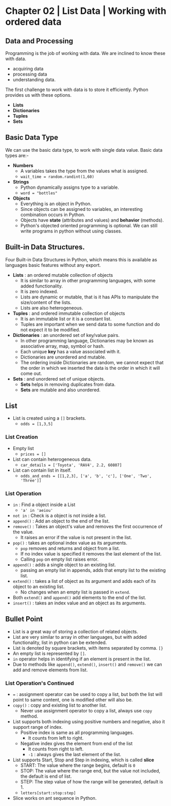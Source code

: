 # Chapter 02 | List Data | Working with ordered data #

## Data and Processing ##
Programming is the job of working with data. We are inclined to know these with data.
* acquiring data
* processing data
* understanding data.

The first challenge to work with data is to store it efficiently. Python provides us with these options.
* **Lists**
* **Dictionaries**
* **Tuples**
* **Sets**

## Basic Data Type ##
We can use the basic data type, to work with single data value. 
Basic data types are:-
* **Numbers**
    - A variables takes the type from the values what is assigned.
    - `wait_time = random.randint(1,60)`
* **Strings**
    - Python dynamically assigns type to a variable.
    - `word = "bottles"`
* **Objects**
    - Everything is an object in Python.
    - Since objects can be assigned to variables, an interesting combination occurs in Python.
    - Objects have **state** (attributes and values) and **behavior** (methods).
    - Python's objected oriented programming is optional. We can still write programs in python without using classes.

## Built-in Data Structures. ##
Four Built-in Data Structures in Python, which means this is available as languages basic features without any export.
* **Lists** : an ordered mutable collection of objects
    - It is similar to array in other programming languages, with some added functionality.
    - It is zero indexed.
    - Lists are dynamic or mutable, that is it has APIs to manipulate the size/content of the lists.
    - Lists are also heterogeneous.
* **Tuples** : and ordered immutable collection of objects
    - It is an immutable list or it is a constant list.
    - Tuples are important when we send data to some function and do not expect it to be modified.
* **Dictionaries** : an unordered set of key/value pairs.
    - In other programming language, Dictionaries may be known as associative array, map, symbol or hash.
    - Each unique **key** has a value associated with it.
    - Dictionaries are unordered and mutable.
    - The ordering inside Dictionaries are random, we cannot expect that the order in which we inserted the data is the order in which it will come out.
* **Sets** : and unordered set of unique objects.
    - **Sets** helps in removing duplicates from data.
    - **Sets** are mutable and also unordered.

## List ##

* List is created using a `[]` brackets.
    - `odds = [1,3,5]`

### List Creation ###
* Empty list
    - `prices = []`
* List can contain heterogeneous data.
    - `car_details = ['Toyota', 'RAV4', 2.2, 60807]`
* List can contain list in itself.
    - `odds_and_ends = [[1,2,3], ['a', 'b', 'c'], ['One', 'Two', 'Three']]`

### List Operation ###
* `in` : Find a object inside a List
    - `'a' in 'aeiou'`
* `not in` : Check is a object is not inside a list.
* `append()` : Add an object to the end of the list.
* `remove()` : Takes an object's value and removes the first occurrence of the value.
    * It raises an error if the value is not present in the list.
* `pop()` : takes an optional index value as its arguments.
    * `pop` removes and returns and object from a list.
    * If no index value is specified it removes the last element of the list.
    * Calling `pop` on empty list raises error.
* `append()` : adds a single object to an existing list.
    - passing an empty list in appends, adds that empty list to the existing list.
* `extend()` : takes a list of object as its argument and adds each of its object to an existing list.   
    - No changes when an empty list is passed in `extend`.
* Both `extend()` and `append()` add elements to the end of the list.
* `insert()` : takes an index value and an object as its arguments.

## Bullet Point ##
* List is a great way of storing a collection of related objects.
* List are very similar to array in other languages, but with added functionality, list in python can be extended.
* List is denoted by square brackets, with items separated by comma. `[}`
* An empty list is represented by `[]`.
* `in` operator helps in identifying if an element is present in the list.
* Due to methods like `append()`, `extend()`, `insert()` and `remove()` we can add and remove elements from list.


### List Operation's Continued ###
* `=` : assignment operator can be used to copy a list, but both the list will point to same content, one is modified other will also be.
* `copy()` : copy and existing list to another list.
    - Never use assignment operator to copy a list, always use `copy` method.
* List supports both indexing using positive numbers and negative, also it support range of index.
    - Positive index is same as all programming languages.
        + It counts from left to right.
    - Negative index gives the element from end of the list
        + It counts from right to left.
        + `-1` : always gives the last element of the list.
* List supports Start, Stop and Step in indexing, which is called **slice**
    - START: The value where the range begins, default is `0`
    - STOP: The value where the range end, but the value not included, the default is end of list.
    - STEP: The step value of how the range will be generated, default is 1.
    - `letters[start:stop:step]`
* Slice works on ant sequence in Python.



